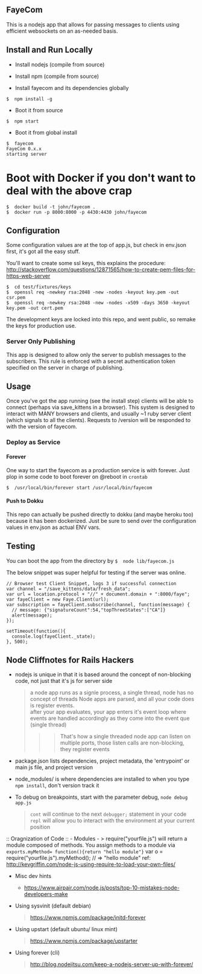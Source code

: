 ## FayeCom
This is a nodejs app that allows for passing messages to clients using efficient websockets on an as-needed basis.  

## Install and Run Locally

- Install nodejs (compile from source)

- Install npm (compile from source)

- Install fayecom and its dependencies globally

```
$  npm install -g
```

- Boot it from source

```
$  npm start
```

- Boot it from global install

```
$  fayecom
FayeCom 0.x.x
starting server
```

# Boot with Docker if you don't want to deal with the above crap

```
$  docker build -t john/fayecom .
$  docker run -p 8000:8000 -p 4430:4430 john/fayecom
```


## Configuration

Some configuration values are at the top of app.js, but check in env.json first, it's got all the easy stuff.  

You'll want to create some ssl keys, this explains the procedure:  http://stackoverflow.com/questions/12871565/how-to-create-pem-files-for-https-web-server

```
$  cd test/fixtures/keys
$  openssl req -newkey rsa:2048 -new -nodes -keyout key.pem -out csr.pem
$  openssl req -newkey rsa:2048 -new -nodes -x509 -days 3650 -keyout key.pem -out cert.pem
```

The development keys are locked into this repo, and went public, so remake the keys for production use.  


### Server Only Publishing
This app is designed to allow only the server to publish messages to the subscribers.  This rule is enforced with a secret authentication token specified on the server in charge of publishing.  


## Usage

Once you've got the app running (see the install step) clients will be able to connect (perhaps via save_kittens in a browser).  This system is designed to interact with MANY browsers and clients, and usually ~1 ruby server client (which signals to all the clients).  Requests to /version will be responded to with the version of fayecom.  


### Deploy as Service

#### Forever

One way to start the fayecom as a production service is with forever.  Just plop in some code to boot forever on @reboot in `crontab`
```
$  /usr/local/bin/forever start /usr/local/bin/fayecom
```

#### Push to Dokku

This repo can actually be pushed directly to dokku (and maybe heroku too) because it has been dockerized.  Just be sure to send over the configuration values in env.json as actual ENV vars.  


## Testing

You can boot the app from the directory by `$  node lib/fayecom.js`

The below snippet was super helpful for testing if the server was online.

```
// Browser test Client Snippet, logs 3 if successful connection
var channel = "/save_kittens/data/fresh_data";
var url = location.protocol + "//" + document.domain + ":8000/faye";
var fayeClient = new Faye.Client(url);
var subscription = fayeClient.subscribe(channel, function(message) {
  // message: {"signatureCount":54,"topThreeStates":["CA"]}
  alert(message);
});

setTimeout(function(){
  console.log(fayeClient._state);
}, 500);
```


## Node Cliffnotes for Rails Hackers

  - nodejs is unique in that it is based around the concept of non-blocking code, not just that it's js for server side
    > a node app runs as a signle process, a single thread, node has no concept of threads
    > Node apps are parsed, and all your code does is register events.  
    > after your app evaluates, your app enters it's event loop where events are handled accordingly as they come into the event que (single thread)
    >>> That's how a single threaded node app can listen on multiple ports, those listen calls are non-blocking, they register events

  - package.json lists dependencies, project metadata, the 'entrypoint' or main js file, and project version

  - node_modules/ is where dependencies are installed to when you type `npm install`, don't version track it

  - To debug on breakpoints, start with the parameter debug, `node debug app.js`
    > `cont` will continue to the next `debugger;` statement in your code
    > `repl` will allow you to interact with the environment at your current position

  :: Oragnization of Code ::
    - Modules -
      > require("yourfile.js") will return a module composed of methods.
        You assign methods to a module via `exports.myMethod= function(){return "hello module"}`
        var o = require("yourfile.js").myMethod();
        // => "hello module"
        ref: http://kevgriffin.com/node-js-using-require-to-load-your-own-files/

  - Misc dev hints
    - https://www.airpair.com/node.js/posts/top-10-mistakes-node-developers-make


  - Using sysvinit (default debian)
    > https://www.npmjs.com/package/initd-forever
  - Using upstart (default ubuntu/ linux mint)
    > https://www.npmjs.com/package/upstarter
  - Using forever (cli)
    > http://blog.nodejitsu.com/keep-a-nodejs-server-up-with-forever/
